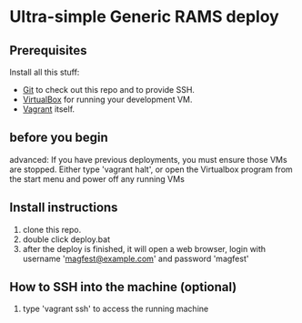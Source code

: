 # Ultra-simple Generic RAMS deploy

## Prerequisites
Install all this stuff:
* [Git](http://git-scm.com/) to check out this repo and to provide SSH.
* [VirtualBox](https://www.virtualbox.org/wiki/Downloads) for running your development VM.
* [Vagrant](http://www.vagrantup.com/downloads.html) itself.

## before you begin

advanced: If you have previous deployments, you must ensure those VMs are stopped.  Either type 'vagrant halt', or open the Virtualbox program from the start menu and power off any running VMs

## Install instructions

1. clone this repo.
2. double click deploy.bat
3. after the deploy is finished, it will open a web browser, login with username 'magfest@example.com' and password 'magfest'

## How to SSH into the machine (optional)

1. type 'vagrant ssh' to access the running machine
  

